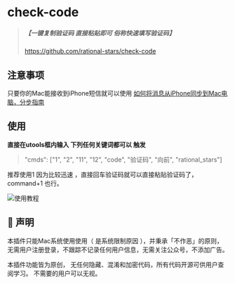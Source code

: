 # check-code
> ##### 【一键复制验证码 直接粘贴即可  俗称快速填写验证码】
>
> https://github.com/rational-stars/check-code 

## 注意事项

只要你的Mac能接收到iPhone短信就可以使用   [如何将消息从iPhone同步到Mac电脑，分步指南](https://www.duotin.com/ios/68361.html)

## 使用

**直接在utools框内输入 下列任何关键词都可以 触发**   

>  "cmds": ["1", "2", "11", "12", "code", "验证码", "向前", "rational_stars"]

推荐使用1 因为比较迅速   ，直接回车验证码就可以直接粘贴验证码了，command+1 也行。

![使用教程](https://cdn.jsdelivr.net/gh/rational-stars/picgo/%E6%9C%AA%E5%91%BD%E5%90%8D.gif)

## 🔔 声明

本插件只能Mac系统使用使用（ 是系统限制原因 ），并秉承「不作恶」的原则，
无需用户注册登录，不跟踪不记录任何用户信息，无需关注公众号，不添加广告。

本插件功能皆为原创，
无任何隐藏、混淆和加密代码，所有代码开源可供用户查阅学习。
不需要的用户可以无视。


